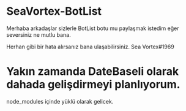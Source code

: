 # SeaVortex-BotList
Merhaba arkadaşlar sizlerle BotList botu mu paylaşmak istedim eğer seversiniz ne mutlu bana.

Herhan gibi bir hata alırsanız bana ulaşabilirsiniz. Sea Vortex#1969

# Yakın zamanda DateBaseli olarak dahada gelişdirmeyi planlıyorum.

node_modules içinde yüklü olarak gelicek.

